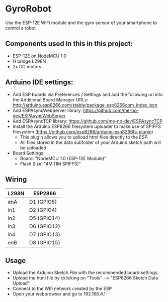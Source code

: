 # GyroRobot

Use the ESP-12E WiFi module and the gyro sensor of your smartphone to control a robot


## Components used in this in this project:
- ESP-12E on NodeMCU 1.0
- H bridge L298N
- 2x DC motors

## Arduino IDE settings:
- Add ESP boards via Preferences / Settings and add the following url into the Additional Board Manager URLs:  http://arduino.esp8266.com/stable/package_esp8266com_index.json
- Add ESPAsyncWebServer library: https://github.com/me-no-dev/ESPAsyncWebServer
- Add ESPAsyncTCP library: https://github.com/me-no-dev/ESPAsyncTCP
- Install the Arduino ESP8266 filesystem uploader to make use of SPIFFS filesystem (https://github.com/esp8266/arduino-esp8266fs-plugin)
    - This plugin allows you to uplload html files directly to the ESP
    - All files stored in the data subfolder of your Arduino sketch path will be uploaded   
- Board Settings:
    - Board: "NodeMCU 1.0 (ESP-12E Module)"
    - Flash Size: "4M (1M SPIFFS)"

## Wiring

L298N | ESP2866
------|-------------
enA   | D1  (GPIO5)
in1   | D2  (GPIO4)
in2   | D5  (GPIO14)
in3   | D6  (GPIO12)
in4   | D7  (GPIO13)
enB   |D8  (GPIO15)

## Usage

- Upload the Arduino Sketch File with the recommended board settings.
- Upload the html file by cklicking on "Tools" --> "ESP8266 Sketch Data Upload"
- Connect to the Wifi network created by the ESP
- Open your webbrowser and go to 192.168.4.1

